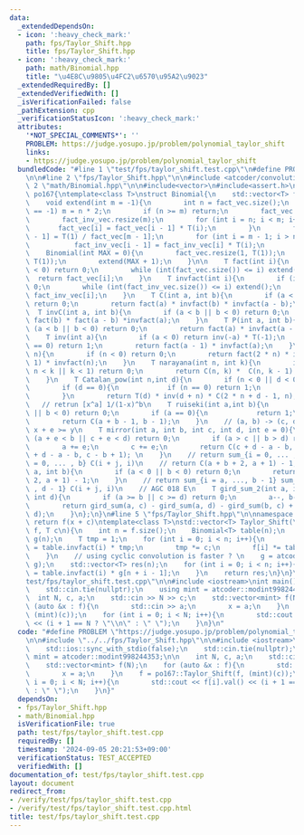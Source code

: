 ```yaml
---
data:
  _extendedDependsOn:
  - icon: ':heavy_check_mark:'
    path: fps/Taylor_Shift.hpp
    title: fps/Taylor_Shift.hpp
  - icon: ':heavy_check_mark:'
    path: math/Binomial.hpp
    title: "\u4E8C\u9805\u4FC2\u6570\u95A2\u9023"
  _extendedRequiredBy: []
  _extendedVerifiedWith: []
  _isVerificationFailed: false
  _pathExtension: cpp
  _verificationStatusIcon: ':heavy_check_mark:'
  attributes:
    '*NOT_SPECIAL_COMMENTS*': ''
    PROBLEM: https://judge.yosupo.jp/problem/polynomial_taylor_shift
    links:
    - https://judge.yosupo.jp/problem/polynomial_taylor_shift
  bundledCode: "#line 1 \"test/fps/taylor_shift.test.cpp\"\n#define PROBLEM \"https://judge.yosupo.jp/problem/polynomial_taylor_shift\"\
    \n\n#line 2 \"fps/Taylor_Shift.hpp\"\n\n#include <atcoder/convolution>\n#line\
    \ 2 \"math/Binomial.hpp\"\n\n#include<vector>\n#include<assert.h>\n\nnamespace\
    \ po167{\ntemplate<class T>\nstruct Binomial{\n    std::vector<T> fact_vec, fact_inv_vec;\n\
    \    void extend(int m = -1){\n        int n = fact_vec.size();\n        if (m\
    \ == -1) m = n * 2;\n        if (n >= m) return;\n        fact_vec.resize(m);\n\
    \        fact_inv_vec.resize(m);\n        for (int i = n; i < m; i++){\n     \
    \       fact_vec[i] = fact_vec[i - 1] * T(i);\n        }\n        fact_inv_vec[m\
    \ - 1] = T(1) / fact_vec[m - 1];\n        for (int i = m - 1; i > n; i--){\n \
    \           fact_inv_vec[i - 1] = fact_inv_vec[i] * T(i);\n        }\n    }\n\
    \    Binomial(int MAX = 0){\n        fact_vec.resize(1, T(1));\n        fact_inv_vec.resize(1,\
    \ T(1));\n        extend(MAX + 1);\n    }\n\n    T fact(int i){\n        if (i\
    \ < 0) return 0;\n        while (int(fact_vec.size()) <= i) extend();\n      \
    \  return fact_vec[i];\n    }\n    T invfact(int i){\n        if (i < 0) return\
    \ 0;\n        while (int(fact_inv_vec.size()) <= i) extend();\n        return\
    \ fact_inv_vec[i];\n    }\n    T C(int a, int b){\n        if (a < b || b < 0)\
    \ return 0;\n        return fact(a) * invfact(b) * invfact(a - b);\n    }\n  \
    \  T invC(int a, int b){\n        if (a < b || b < 0) return 0;\n        return\
    \ fact(b) * fact(a - b) *invfact(a);\n    }\n    T P(int a, int b){\n        if\
    \ (a < b || b < 0) return 0;\n        return fact(a) * invfact(a - b);\n    }\n\
    \    T inv(int a){\n        if (a < 0) return inv(-a) * T(-1);\n        if (a\
    \ == 0) return 1;\n        return fact(a - 1) * invfact(a);\n    }\n    T Catalan(int\
    \ n){\n        if (n < 0) return 0;\n        return fact(2 * n) * invfact(n +\
    \ 1) * invfact(n);\n    }\n    T narayana(int n, int k){\n        if (n <= 0 ||\
    \ n < k || k < 1) return 0;\n        return C(n, k) *  C(n, k - 1) * inv(n);\n\
    \    }\n    T Catalan_pow(int n,int d){\n        if (n < 0 || d < 0) return 0;\n\
    \        if (d == 0){\n            if (n == 0) return 1;\n            return 0;\n\
    \        }\n        return T(d) * inv(d + n) * C(2 * n + d - 1, n);\n    }\n \
    \   // retrun [x^a] 1/(1-x)^b\n    T ruiseki(int a,int b){\n        if (a < 0\
    \ || b < 0) return 0;\n        if (a == 0){\n            return 1;\n        }\n\
    \        return C(a + b - 1, b - 1);\n    }\n    // (a, b) -> (c, d)\n    // always\
    \ x + e >= y\n    T mirror(int a, int b, int c, int d, int e = 0){\n        if\
    \ (a + e < b || c + e < d) return 0;\n        if (a > c || b > d) return 0;\n\
    \        a += e;\n        c += e;\n        return C(c + d - a - b, c - a) - C(c\
    \ + d - a - b, c - b + 1); \n    }\n    // return sum_{i = 0, ... , a} sum_{j\
    \ = 0, ... , b} C(i + j, i)\n    // return C(a + b + 2, a + 1) - 1;\n    T gird_sum(int\
    \ a, int b){\n        if (a < 0 || b < 0) return 0;\n        return C(a + b +\
    \ 2, a + 1) - 1;\n    }\n    // return sum_{i = a, ..., b - 1} sum_{j = c, ...\
    \ , d - 1} C(i + j, i)\n    // AGC 018 E\n    T gird_sum_2(int a, int b, int c,\
    \ int d){\n        if (a >= b || c >= d) return 0;\n        a--, b--, c--, d--;\n\
    \        return gird_sum(a, c) - gird_sum(a, d) - gird_sum(b, c) + gird_sum(b,\
    \ d);\n    }\n};\n}\n#line 5 \"fps/Taylor_Shift.hpp\"\n\nnamespace po167{\n//\
    \ return f(x + c)\ntemplate<class T>\nstd::vector<T> Taylor_Shift(\n    std::vector<T>\
    \ f, T c\n){\n    int n = f.size();\n    Binomial<T> table(n);\n    std::vector<T>\
    \ g(n);\n    T tmp = 1;\n    for (int i = 0; i < n; i++){\n        g[n - 1 - i]\
    \ = table.invfact(i) * tmp;\n        tmp *= c;\n        f[i] *= table.fact(i);\n\
    \    }\n    // using cyclic convolution is faster ? \n    g = atcoder::convolution(f,\
    \ g);\n    std::vector<T> res(n);\n    for (int i = 0; i < n; i++){\n        res[i]\
    \ = table.invfact(i) * g[n + i - 1];\n    }\n    return res;\n}\n}\n#line 4 \"\
    test/fps/taylor_shift.test.cpp\"\n\n#include <iostream>\nint main(){\n    std::ios::sync_with_stdio(false);\n\
    \    std::cin.tie(nullptr);\n    using mint = atcoder::modint998244353;\n\n  \
    \  int N, c, a;\n    std::cin >> N >> c;\n    std::vector<mint> f(N);\n    for\
    \ (auto &x : f){\n        std::cin >> a;\n        x = a;\n    }\n    f = po167::Taylor_Shift(f,\
    \ (mint)(c));\n    for (int i = 0; i < N; i++){\n        std::cout << f[i].val()\
    \ << (i + 1 == N ? \"\\n\" : \" \");\n    }\n}\n"
  code: "#define PROBLEM \"https://judge.yosupo.jp/problem/polynomial_taylor_shift\"\
    \n\n#include \"../../fps/Taylor_Shift.hpp\"\n\n#include <iostream>\nint main(){\n\
    \    std::ios::sync_with_stdio(false);\n    std::cin.tie(nullptr);\n    using\
    \ mint = atcoder::modint998244353;\n\n    int N, c, a;\n    std::cin >> N >> c;\n\
    \    std::vector<mint> f(N);\n    for (auto &x : f){\n        std::cin >> a;\n\
    \        x = a;\n    }\n    f = po167::Taylor_Shift(f, (mint)(c));\n    for (int\
    \ i = 0; i < N; i++){\n        std::cout << f[i].val() << (i + 1 == N ? \"\\n\"\
    \ : \" \");\n    }\n}"
  dependsOn:
  - fps/Taylor_Shift.hpp
  - math/Binomial.hpp
  isVerificationFile: true
  path: test/fps/taylor_shift.test.cpp
  requiredBy: []
  timestamp: '2024-09-05 20:21:53+09:00'
  verificationStatus: TEST_ACCEPTED
  verifiedWith: []
documentation_of: test/fps/taylor_shift.test.cpp
layout: document
redirect_from:
- /verify/test/fps/taylor_shift.test.cpp
- /verify/test/fps/taylor_shift.test.cpp.html
title: test/fps/taylor_shift.test.cpp
---
```

